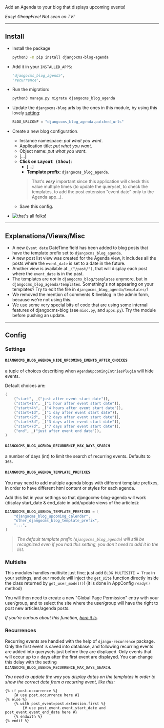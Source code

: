 Add an Agenda to your blog that displays upcoming events!

*Easy! ~~Cheap~~Free! Not seen on TV!*

----

## Install

* Install the package
    ```bash
    python3 -m pip install djangocms-blog-agenda
    ```

* Add it in your `INSTALLED_APPS`:
    ```python
    "djangocms_blog_agenda",
    "recurrence",
    ```

* Run the migration:
    ```sh
    python3 manage.py migrate djangocms_blog_agenda
    ```

* Update the `djangocms-blog` urls by the ones in this module, by using this lovely [setting](https://djangocms-blog.readthedocs.io/en/latest/features/urlconf.html):
    ```py
    BLOG_URLCONF = "djangocms_blog_agenda.patched_urls"
    ```

* Create a new blog configuration.
  * Instance namespace: *put what you want*.
  * Application title: *put what you want*.
  * Object name: *put what you want*.
  * [...]
  * <b>Click on <kbd>Layout (Show)</kbd></b>:
    * [...]
    * **Template prefix**: `djangocms_blog_agenda`.
    > That's ***very*** important since this application will check this value multiple times (to update the queryset, to check the templates, to add the post extension "event date" only to the Agenda app...).
  * Save this config.

* ![that's all folks!](https://gitlab.com/kapt/open-source/djangocms-blog-agenda/uploads/2a4d7f27d4eaf5e3b07ed4779dde76d2/image.png)

----

## Explanations/Views/Misc

* A new `Event date` DateTime field has been added to blog posts that have the template prefix set to `djangocms_blog_agenda`.
* A new post list view was created for the Agenda view, it includes all the posts where the `event_date` is set to a date in the future.
* Another view is available at `_("/past/")`, that will display each post where the `event_date` is in the past.
* The templates are *not* in `djangocms_blog/templates` anymore, but in `djangocms_blog_agenda/templates`. Something's not appearing on your templates? Try to edit the file in `djangocms_blog_agenda/templates/`!
* We removed the mention of comments & liveblog in the admin form, because we're not using this.
* We use some very special bits of code that are using some internal features of djangocms-blog (see `misc.py`, and `apps.py`). Try the module before pushing an update.

----

## Config

### Settings

#### `DJANGOCMS_BLOG_AGENDA_HIDE_UPCOMING_EVENTS_AFTER_CHOICES`
a tuple of choices describing when `AgendaUpcomingEntriesPlugin` will hide events.

Default choices are:
```py
(
    ("start", _("just after event start date")),
    ("start+1h", _("1 hour after event start date")),
    ("start+4h", _("4 hours after event start date")),
    ("start+1d", _("1 day after event start date")),
    ("start+2d", _("2 days after event start date")),
    ("start+3d", _("3 days after event start date")),
    ("start+7d", _("7 days after event start date")),
    ("end", _("just after event end date")),
)
```

#### `DJANGOCMS_BLOG_AGENDA_RECURRENCE_MAX_DAYS_SEARCH`
a number of days (int) to limit the search of recurring events. Defaults to `365`.

#### `DJANGOCMS_BLOG_AGENDA_TEMPLATE_PREFIXES`

You may need to add multiple agenda blogs with different template prefixes, in order to have different html content or styles for each agenda.

Add this list in your settings so that djangocms-blog-agenda will work (display start_date & end_date in add/update views of the articles):

```py
DJANGOCMS_BLOG_AGENDA_TEMPLATE_PREFIXES = [
    "djangocms_blog_upcoming_calendar",
    "other_djangocms_blog_template_prefix",
    "...",
]
```

> *The default template prefix (`djangocms_blog_agenda`) will still be recognized even if you had this setting, you don't need to add it in the list.*

### Multisite

This modules handles multisite just fine; just add `BLOG_MULTISITE = True` in your settings, and our module will inject the `get_site` function directly inside the class returned by `get_user_model()`! (it is done in AppConfig `ready()` method)

You will then need to create a new "Global Page Permission" entry with your user/group, and to select the site where the user/group will have the right to post new articles/agenda posts.

*If you're curious about this function, [here it is](djangocms_blog_agenda/apps.py).*

### Recurrences

Recurring events are handled with the help of `django-recurrence` package. Only the first event is saved into database, and following recurring events are added into querysets just before they are displayed. Only events that will occur up to `n` days after the first event are displayed. You can change this delay with the setting `DJANGOCMS_BLOG_AGENDA_RECURRENCE_MAX_DAYS_SEARCH`.

*You need to update the way you display dates on the templates in order to show the correct date from a recurring event, like this:*

```jinja2
{% if post.occurrence %}
    {# use post.occurrence here #}
{% else %}
    {% with post_event=post.extension.first %}
        {# use post_event.event_start_date and post_event.event_end_date here #}
    {% endwith %}
{% endif %}
```